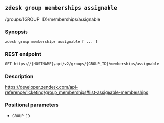## `zdesk group memberships assignable`

/groups/{GROUP_ID}/memberships/assignable

### Synopsis

    zdesk group memberships assignable [ ... ]

### REST endpoint

    GET https://{HOSTNAME}/api/v2/groups/{GROUP_ID}/memberships/assignable

### Description

https://developer.zendesk.com/api-reference/ticketing/group_memberships#list-assignable-memberships

### Positional parameters

* `GROUP_ID`

